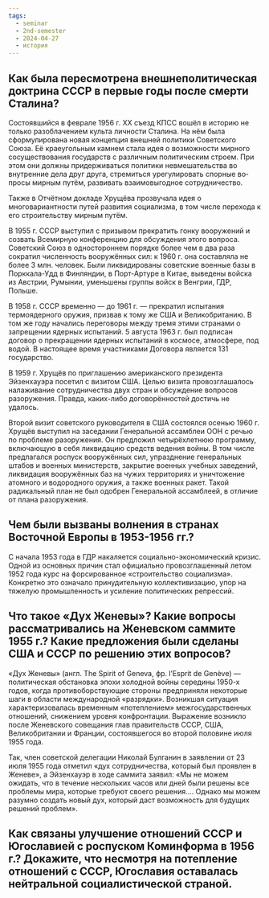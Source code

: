 ```yaml
---
tags:
  - seminar
  - 2nd-semester
  - 2024-04-27
  - история
---
```


## Как была пересмотрена внешнеполитическая доктрина СССР в первые годы после смерти Сталина?

Состоявшийся в феврале 1956 г. ХХ съезд КПСС вошёл в историю не только разоблачением культа личности Сталина. На нём была сформулирована новая концепция внешней политики Советского Союза. Её краеугольным камнем стала идея о возможности мирного сосуществования государств с различным политическим строем. При этом они должны придерживаться политики невмешательства во внутренние дела друг друга, стремиться урегулировать спорные во­просы мирным путём, развивать взаимовы­год­ное сотрудничество.

Также в Отчётном докладе Хрущёва прозвучала идея о многовариантности путей развития социализма, в том числе перехода к его строительству мирным путём.

В 1955 г. СССР выступил с призывом прекратить гонку вооружений и созвать Всемирную конференцию для обсуждения этого вопроса. Советский Союз в одностороннем порядке более чем в два раза сократил численность вооружённых сил: к 1960 г. она составляла не более 3 млн. человек. Были ликвидированы советские военные базы в Порккала-Удд в Финляндии, в Порт-Артуре в Китае, выведены войска из Австрии, Румынии, уменьшены группы войск в Венгрии, ГДР, Польше.

В 1958 г. СССР временно — до 1961 г. — прекратил испытания термоядерного оружия, призвав к тому же США и Великобританию. В том же году начались переговоры между тремя этими странами о запрещении ядерных испытаний. 5 августа 1963 г. был подписан договор о прекращении ядерных испытаний в космосе, атмосфере, под водой. В настоящее время участниками Договора является 131 государство.

В 1959 г. Хрущёв по приглашению американского президента Эйзенхауэра посетил с визитом США. Целью визита провозглашалось налаживание сотрудничества двух стран и обсуждение вопросов разоружения. Правда, каких-либо договорённостей достичь не удалось.

Второй визит советского руководителя в США состоялся осенью 1960 г. Хрущёв выступил на заседании Генеральной ассамблеи ООН с речью по проблеме разоружения. Он предложил четырёхлетнюю программу, включающую в себя ликвидацию средств ведения войны. В том числе предлагался роспуск вооружённых сил, упразднение генеральных штабов и военных министерств, закрытие военных учебных заведений, ликвидация вооружённых баз на чужих территориях и уничтожение атомного и водородного оружия, а также военных ракет. Такой радикальный план не был одобрен Генеральной ассамблеей, в отличие от плана разоружения.

## Чем были вызваны волнения в странах Восточной Европы в 1953-1956 гг.?

С начала 1953 года в ГДР накаляется социально-экономический кризис. Одной из основных причин стал официально провозглашенный летом 1952 года курс на форсированное «строительство социализма». Конкретно это означало принудительную коллективизацию, упор на тяжелую промышленность и усиление политических репрессий.

## Что такое «Дух Женевы»? Какие вопросы рассматривались на Женевском саммите 1955 г.? Какие предложения были сделаны США и СССР по решению этих вопросов?

«Дух Женевы» (англ. The Spirit of Geneva, фр. l’Esprit de Genève) — политическая обстановка эпохи холодной войны середины 1950-х годов, когда противоборствующие стороны предприняли некоторые шаги в области международной «разрядки». Возникшая ситуация характеризовалась временным «потеплением» межгосударственных отношений, снижением уровня конфронтации. Выражение возникло после Женевского совещания глав правительств СССР, США, Великобритании и Франции, состоявшегося во второй половине июля 1955 года.

Так, член советской делегации Николай Булганин в заявлении от 23 июля 1955 года отметил «дух сотрудничества, который был проявлен в Женеве», а Эйзенхауэр в ходе саммита заявил: «Мы не можем ожидать, что в течение нескольких часов или дней были решены все проблемы мира, которые требуют своего решения.… Однако мы можем разумно создать новый дух, который даст возможность для будущих решений проблем».

## Как связаны улучшение отношений СССР и Югославией с роспуском Коминформа в 1956 г.? Докажите, что несмотря на потепление отношений с СССР, Югославия оставалась нейтральной социалистической страной.

